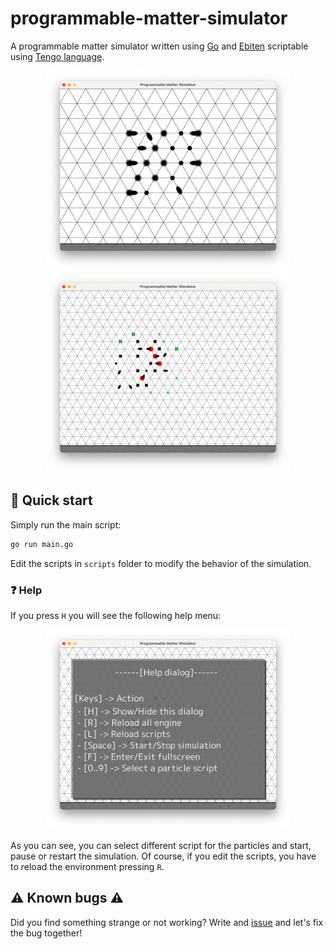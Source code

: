 # programmable-matter-simulator

A programmable matter simulator written using [Go](https://go.dev/) and [Ebiten](https://ebiten.org/) scriptable using [Tengo language](https://github.com/d5/tengo).

<p align="center">
    <img src="https://github.com/MircoT/programmable-matter-simulator/raw/main/screenshot0.png" width="auto" height="320" />
    <img src="https://github.com/MircoT/programmable-matter-simulator/raw/main/screenshot1.png" width="auto" height="320" />
</p>

## :rocket: Quick start

Simply run the main script:

```bash
go run main.go
```

Edit the scripts in `scripts` folder to modify the behavior of the simulation.

### :question: Help

If you press `H` you will see the following help menu:

<p align="center">
    <img src="https://github.com/MircoT/programmable-matter-simulator/raw/main/help_menu.png" width="auto" height="320" />
</p>

As you can see, you can select different script for the particles and start, pause
or restart the simulation. Of course, if you edit the scripts, you have to reload
the environment pressing `R`.

## :warning: Known bugs :warning:

Did you find something strange or not working? Write and [issue](https://github.com/MircoT/programmable-matter-simulator/issues/new/choose) and let's fix the bug together!
